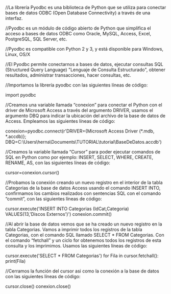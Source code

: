 //La librería Pyodbc es una biblioteca de Python que se utiliza para conectar bases de datos ODBC (Open Database Connectivity) a través de una interfaz.

//Pyodbc es un módulo de código abierto de Python que simplifica el acceso a bases de datos ODBC como Oracle, MySQL, Access, Excel, PostgreSQL, SQL Server, etc.

//Pyodbc es compatible con Python 2 y 3, y está disponible para Windows, Linux, OS/X

//El Pyodbc permite conectarnos a bases de datos, ejecutar consultas SQL (Structured Query Language) "Lenguaje de Consulta Estructurado", obtener resultados, administrar transacciones, hacer consultas, etc.

//Importamos la librería pyodbc con las siguientes líneas de código: 

import  pyodbc 

//Creamos una variable llamada “conexion” para conectar el Python con el driver de Microsoft Access a través del argumento DRIVER, usamos el argumento DBQ para indicar la ubicación del archivo de la base de datos de Access. Empleamos
las siguientes líneas de código: 

conexion=pyodbc.connect(r'DRIVER={Microsoft Access Driver (*.mdb, *.accdb)}; DBQ=C:\Users\herna\Documents\TUTORIAL\tutorial\BaseDeDatos.accdb')

//Creamos la variable llamada “Cursor” para poder ejecutar comandos de SQL en Python como por ejemplo: INSERT, SELECT, WHERE, CREATE, RENAME, AS, con las siguientes líneas de código:

cursor=conexion.cursor()

//Probamos la conexión creando un nuevo registro en el interior de la tabla Categorias de la base de datos Access usando el comando INSERT INTO, confirmamos los cambios realizados con sentencias SQL con el comando “commit”, con las siguientes líneas de código: 

cursor.execute('INSERT INTO Categorias (IdCat,Categoria) VALUES(13,\'Discos Externos\')')
conexion.commit()

//Al abrir la base de datos vemos que se ha creado un nuevo registro en la tabla Categorias. Vamos a imprimir todos los registros de la tabla Categorias, con el comando SQL llamado SELECT * FROM Categorias. Con el comando “fetchall” y un ciclo for obtenemos todos los registros de esta consulta y los imprimimos. Usamos las siguientes líneas de código:

cursor.execute('SELECT * FROM Categorias')
for Fila in cursor.fetchall():
    print(Fila)

//Cerramos la función del cursor asi como la conexión a la base de datos con las siguientes líneas de código:

cursor.close()
conexion.close()
